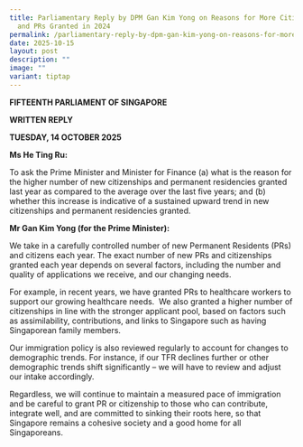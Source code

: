 ```yaml
---
title: Parliamentary Reply by DPM Gan Kim Yong on Reasons for More Citizenships
  and PRs Granted in 2024
permalink: /parliamentary-reply-by-dpm-gan-kim-yong-on-reasons-for-more-citizenships-and-prs-granted-in-2024/
date: 2025-10-15
layout: post
description: ""
image: ""
variant: tiptap
---
```

<p><strong>FIFTEENTH PARLIAMENT OF SINGAPORE</strong>
</p>
<p><strong>WRITTEN REPLY</strong>&nbsp;</p>
<p><strong>TUESDAY, 14 OCTOBER 2025</strong>
</p>
<p><strong>Ms He Ting Ru:</strong>
</p>
<p>To ask the Prime Minister and Minister for Finance (a) what is the reason
for the higher number of new citizenships and permanent residencies granted
last year as compared to the average over the last five years; and (b)
whether this increase is indicative of a sustained upward trend in new
citizenships and permanent residencies granted.</p>
<p><strong>Mr Gan Kim Yong (for the Prime Minister):</strong>
</p>
<p>We take in a carefully controlled number of new Permanent Residents (PRs)
and citizens each year. The exact number of new PRs and citizenships granted
each year depends on several factors, including the number and quality
of applications we receive, and our changing needs.</p>
<p>For example, in recent years, we have granted PRs to healthcare workers
to support our growing healthcare needs. &nbsp;We also granted a higher
number of citizenships in line with the stronger applicant pool, based
on factors such as assimilability, contributions, and links to Singapore
such as having Singaporean family members.&nbsp;</p>
<p>Our immigration policy is also reviewed regularly to account for changes
to demographic trends. For instance, if our TFR declines further or other
demographic trends shift significantly – we will have to review and adjust
our intake accordingly.</p>
<p>Regardless, we will continue to maintain a measured pace of immigration
and be careful to grant PR or citizenship to those who can contribute,
integrate well, and are committed to sinking their roots here, so that
Singapore remains a cohesive society and a good home for all Singaporeans.</p>